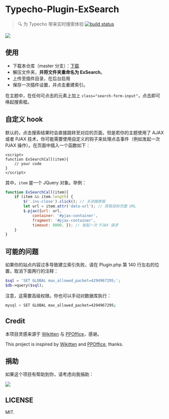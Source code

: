 # Typecho-Plugin-ExSearch

> 🔍 为 Typecho 带来实时搜索体验 [![build status](https://img.shields.io/travis/AlanDecode/Typecho-Plugin-ExSearch/source.svg?style=flat-square)](https://travis-ci.org/AlanDecode/Typecho-Plugin-ExSearch)

![](https://wx2.sinaimg.cn/large/0060lm7Tly1g0c0wvk8s4j311b0n7qbr.jpg)

## 使用

* 下载本仓库（master 分支）：[下载](https://github.com/AlanDecode/Typecho-Plugin-ExSearch/archive/master.zip)
* 解压文件夹，**并将文件夹重命名为 ExSearch**。
* 上传至插件目录，在后台启用
* 保存一次插件设置，并点击重建索引。

在主题中，在任何可点击的元素上加上 `class="search-form-input"`，点击即可唤起搜索框。

## 自定义 hook

默认的，点击搜索结果时会直接跳转至对应的页面，但是若你的主题使用了 AJAX 或者 PJAX 技术，你可能需要使用自定义的钩子来处理点击事件（例如发起一次 PJAX 操作）。在页面中插入一个函数如下：

```
<script>
function ExSearchCall(item){
    // your code
}
</script>
```

其中，`item` 是一个 JQuery 对象。举例：

```javascript
function ExSearchCall(item){
    if (item && item.length) {
        $('.ins-close').click(); // 关闭搜索框
        let url = item.attr('data-url'); // 获取目标页面 URL
        $.pjax({url: url, 
            container: '#pjax-container',
            fragment: '#pjax-container',
            timeout: 8000, }); // 发起一次 PJAX 请求
    }
}
```

## 可能的问题

如果你的站点内容过多导致建立索引失败，请在 Plugin.php 第 140 行左右的位置，取消下面两行的注释：

```php
$sql = 'SET GLOBAL max_allowed_packet=4294967295;';
$db->query($sql);
```

注意，这需要高级权限。你也可以手动对数据库执行：

```bash
mysql > SET GLOBAL max_allowed_packet=4294967295;
```

## Credit

本项目灵感来源于 [Wikitten](https://github.com/zthxxx/hexo-theme-Wikitten) 与 [PPOffice](https://github.com/ppoffice)，感谢。

This project is inspired by [Wikitten](https://github.com/zthxxx/hexo-theme-Wikitten) and [PPOffice](https://github.com/ppoffice), thanks.

## 捐助

如果这个项目有帮助到你，请考虑向我捐助：

![](https://wx1.sinaimg.cn/large/0060lm7Tly1g0c4cbi71lj30sc0iv453.jpg)

## LICENSE

MIT.